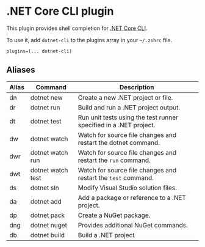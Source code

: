 # .NET Core CLI plugin

This plugin provides shell completion for [.NET Core CLI](https://dotnet.microsoft.com/).

To use it, add `dotnet-cli` to the plugins array in your `~/.zshrc` file.

```
plugins=(... dotnet-cli)
```

## Aliases

| Alias | Command          | Description                                                       |
|-------|------------------|-------------------------------------------------------------------|
| dn    | dotnet new       | Create a new .NET project or file.                                |
| dr    | dotnet run       | Build and run a .NET project output.                              |
| dt    | dotnet test      | Run unit tests using the test runner specified in a .NET project. |
| dw    | dotnet watch     | Watch for source file changes and restart the dotnet command.     |
| dwr   | dotnet watch run | Watch for source file changes and restart the `run` command.      |
| dwt   | dotnet watch test| Watch for source file changes and restart the `test` command.     |
| ds    | dotnet sln       | Modify Visual Studio solution files.                              |
| da    | dotnet add       | Add a package or reference to a .NET project.                     |
| dp    | dotnet pack      | Create a NuGet package.                                           |
| dng   | dotnet nuget     | Provides additional NuGet commands.                               |
| db    | dotnet build     | Build a .NET project                                              |
